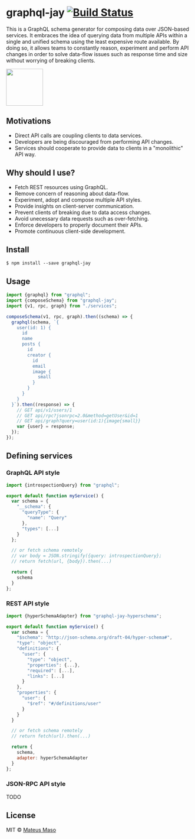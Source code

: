 # graphql-jay [![Build Status](https://travis-ci.org/mateusmaso/graphql-jay.svg?branch=master)](https://travis-ci.org/mateusmaso/graphql-jay)

This is a GraphQL schema generator for composing data over JSON-based services. It embraces the idea of querying data from multiple APIs within a single and unified schema using the least expensive route available. By doing so, it allows teams to constantly reason, experiment and perform API changes in order to solve data-flow issues such as response time and size without worrying of breaking clients.

<img src="http://www.hbw.com/sites/default/files/styles/large_a/public/figures/hbw14/jpg/14_31_026_Cyanocorax%20caeruleus_cerulean.jpg" width=100 />

## Motivations

- Direct API calls are coupling clients to data services.
- Developers are being discouraged from performing API changes.
- Services should cooperate to provide data to clients in a "monolithic" API way.

## Why should I use?

- Fetch REST resources using GraphQL.
- Remove concern of reasoning about data-flow.
- Experiment, adopt and compose multiple API styles.
- Provide insights on client-server communication.
- Prevent clients of breaking due to data access changes.
- Avoid unecessary data requests such as over-fetching.
- Enforce developers to properly document their APIs.
- Promote continuous client-side development.

## Install

```
$ npm install --save graphql-jay
```

## Usage

```javascript
import {graphql} from "graphql";
import {composeSchema} from "graphql-jay";
import {v1, rpc, graph} from "./services";

composeSchema(v1, rpc, graph).then((schema) => {
  graphql(schema, `{
    user(id: 1) {
      id
      name
      posts {
        id
        creator {
          id
          email
          image {
            small
          }
        }
      }
    }
  }`).then((response) => {
    // GET api/v1/users/1
    // GET api/rpc?jsonrpc=2.0&method=getUser&id=1
    // GET api/graph?query=user(id:1){image{small}}
    var {user} = response;
  });
});
```

## Defining services

### GraphQL API style

```javascript
import {introspectionQuery} from "graphql";

export default function myService() {
  var schema = {
    "__schema": {
      "queryType": {
        "name": "Query"
      },
      "types": [...]
    }
  };

  // or fetch schema remotely
  // var body = JSON.stringify({query: introspectionQuery};
  // return fetch(url, {body}).then(...)

  return {
    schema
  }
};
```

### REST API style

```javascript
import {hyperSchemaAdapter} from "graphql-jay-hyperschema";

export default function myService() {  
  var schema = {
    "$schema": "http://json-schema.org/draft-04/hyper-schema#",
    "type": "object",
    "definitions": {
      "user": {
        "type": "object",
        "properties": {...},
        "required": [...],
        "links": [...]
      }
    },
    "properties": {
      "user": {
        "$ref": "#/definitions/user"
      }
    }
  }

  // or fetch schema remotely
  // return fetch(url).then(...)

  return {
    schema,
    adapter: hyperSchemaAdapter
  }
};
```

### JSON-RPC API style

TODO

## License

MIT © [Mateus Maso](http://www.mateusmaso.com)
